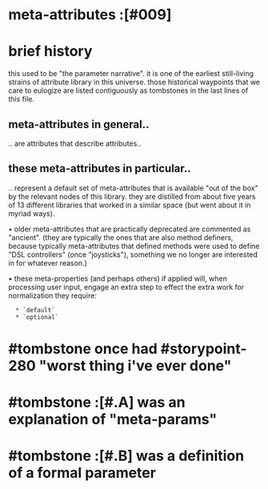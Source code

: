 # meta-attributes :[#009]

# brief history

this used to be "the parameter narrative". it is one of the earliest
still-living strains of attribute library in this universe. those
historical waypoints that we care to eulogize are listed contiguously
as tombstones in the last lines of this file.




## meta-attributes in general..

.. are attributes that describe attributes..




## these meta-attributes in particular..

.. represent a default set of meta-attributes that is available "out of
the box" by the relevant nodes of this library. they are distilled from
about five years of 13 different libraries that worked in a similar space
(but went about it in myriad ways).

  • older meta-attributes that are practically deprecated are
    commented as "ancient". (they are typically the ones that are also
    method definers, because typically meta-attributes that defined
    methods were used to define "DSL controllers" (once "joysticks"),
    something we no longer are interested in for whatever reason.)

  • these meta-properties (and perhaps others) if applied will,
    when processing user input, engage an extra step to effect
    the extra work for normalization they require:

      * `default`
      * `optional`



# #tombstone once had #storypoint-280 "worst thing i've ever done"
# #tombstone :[#.A] was an explanation of "meta-params"
# #tombstone :[#.B] was a definition of a formal parameter
